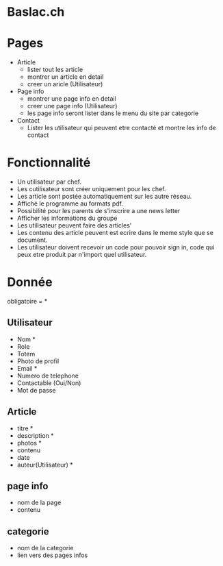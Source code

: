 # Baslac.ch

# Pages
* Article
    * lister tout les article
    * montrer un article en detail
    * creer un aricle (Utilisateur)
* Page info 
    * montrer une page info en detail
    * creer une page info (Utilisateur)
    * les page info seront lister dans le menu du site par categorie
* Contact
    * Lister les utilisateur qui peuvent etre contacté et montre les info de contact
    
# Fonctionnalité
* Un utilisateur par chef.
* Les cutilisateur sont créer uniquement pour les chef.
* Les article sont postée automatiquement sur les autre réseau.
* Affiché le programme au formats pdf.
* Possibilité pour les parents de s'inscrire a une news letter
* Afficher les informations du groupe
* Les utilisateur peuvent faire des articles'
* Les contenu des article peuvent est ecrire dans le meme style que se document.
* Les utilisateur doivent recevoir un code pour pouvoir sign in, code qui peux etre produit par n'import quel utilisateur.

# Donnée 
obligatoire = *

## Utilisateur
* Nom * 
* Role
* Totem
* Photo de profil
* Email *
* Numero de telephone
* Contactable (Oui/Non)
* Mot de passe


## Article
* titre *
* description *
* photos *
* contenu
* date
* auteur(Utilisateur) *

## page info
* nom de la page
* contenu

## categorie
* nom de la categorie
* lien vers des pages infos